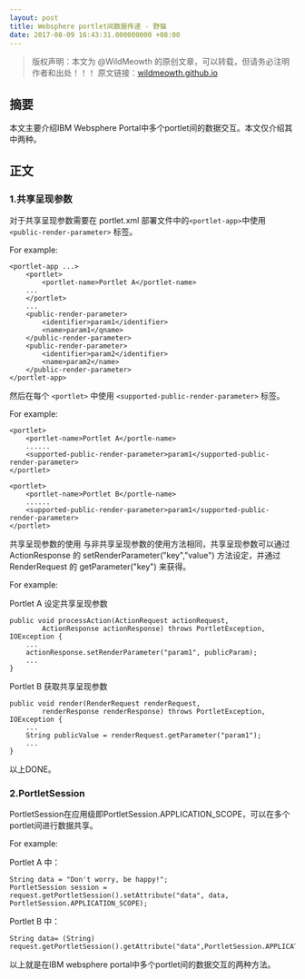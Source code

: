 ```yaml
---
layout: post
title: Websphere portlet间数据传递 - 野猫
date: 2017-08-09 16:43:31.000000000 +08:00
---
```


>版权声明：本文为 @WildMeowth
的原创文章，可以转载，但请务必注明作者和出处！！！
原文链接：[wildmeowth.github.io](http://wildmeowth.github.io/2017/08/portlet-data-transfer/)

## 摘要

本文主要介绍IBM Websphere Portal中多个portlet间的数据交互。本文仅介绍其中两种。

## 正文

### 1.共享呈现参数

对于共享呈现参数需要在 portlet.xml 部署文件中的```<portlet-app>```中使用 ```<public-render-parameter>``` 标签。

For example:
```
<portlet-app ...>
    <portlet>
        <portlet-name>Portlet A</portlet-name>
    ...
    </portlet>
    ...
	<public-render-parameter>
        <identifier>param1</identifier>
        <name>param1</qname>
    </public-render-parameter>
    <public-render-parameter>
        <identifier>param2</identifier>
        <name>param2</name>
    </public-render-parameter>
</portlet-app>
```

然后在每个 ```<portlet>``` 中使用 ```<supported-public-render-parameter>``` 标签。

For example:
```
<portlet>
    <portlet-name>Portlet A</portle-name>
    ......
    <supported-public-render-parameter>param1</supported-public-render-parameter>
</portlet>    
 
<portlet>
    <portlet-name>Portlet B</portle-name>
    ......
    <supported-public-render-parameter>param1</supported-public-render-parameter>
</portlet>
```


共享呈现参数的使用
与非共享呈现参数的使用方法相同，共享呈现参数可以通过 ActionResponse 的 setRenderParameter("key","value") 方法设定，并通过 RenderRequest 的 getParameter("key") 来获得。

For example:

Portlet A 设定共享呈现参数
```
public void processAction(ActionRequest actionRequest,
        ActionResponse actionResponse) throws PortletException, IOException {
    ...
    actionResponse.setRenderParameter("param1", publicParam);
    ...
}
```

Portlet B 获取共享呈现参数
```
public void render(RenderRequest renderRequest,
        renderResponse renderResponse) throws PortletException, IOException {
    ...
    String publicValue = renderRequest.getParameter("param1");
    ...
}
```

以上DONE。

### 2.PortletSession

PortletSession在应用级即PortletSession.APPLICATION_SCOPE，可以在多个portlet间进行数据共享。

For example:

Portlet A 中：
```
String data = "Don't worry, be happy!";
PortletSession session = request.getPortletSession().setAttribute("data", data, PortletSession.APPLICATION_SCOPE);
```

Portlet B 中：
```
String data= (String) request.getPortletSession().getAttribute("data",PortletSession.APPLICATION_SCOPE);
```



以上就是在IBM websphere portal中多个portlet间的数据交互的两种方法。


